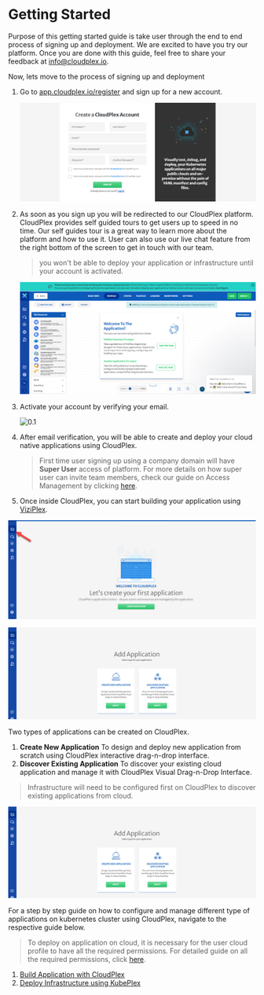 # Getting Started

Purpose of this getting started guide is take user through the end to end process of signing up and deployment. We are excited to have you try our platform. Once you are done with this guide, feel free to share your feedback at info@cloudplex.io. 

Now, lets move to the process of signing up and deployment

1. Go to [app.cloudplex.io/register](https://app.cloudplex.io/register) and sign up for a new account. 

   ![0](imgs/0.jpg)

2. As soon as you sign up you will be redirected to our CloudPlex platform. 
   CloudPlex provides self guided tours to get users up to speed in no time. Our self guides tour is a great way to learn more about the platform and how to use it. User can also use our live chat feature from the right bottom of the screen to get in touch with our team. 

   > you won't be able to deploy your application or infrastructure until your account is activated.

   ![1.01](imgs/1.01.jpg)

3. Activate your account by verifying your email. 

   ![0.1](imgs/0.1.jpg)

4. After email verification, you will be able to create and deploy your cloud native applications using CloudPlex. 

   > First time user signing up using a company domain will have **Super User** access of platform.  For more details on how super user can invite team members, check our guide on Access Management by clicking [here](/pages/user-guide/components/access-management/access-management).

5. Once inside CloudPlex, you can start building your application using [ViziPlex](/pages/user-guide/components/viziplex/viziplex?id=viziplex). 

![1](imgs/1.jpg)

![2](imgs/2.jpg)

Two types of applications can be created on CloudPlex.

1. **Create New Application**
   To design and deploy new application from scratch using CloudPlex interactive drag-n-drop interface.
2. **Discover Existing Application**
   To discover your existing cloud application and manage it with CloudPlex Visual Drag-n-Drop Interface.

> Infrastructure will need to be configured first on CloudPlex to discover existing applications from cloud. 

![2](imgs\2.jpg)

For a step by step guide on how to configure and manage different type of applications on kubernetes cluster using CloudPlex, navigate to the respective guide below.

> To deploy on application on cloud, it is necessary for the user cloud profile to have all the required permissions. For detailed guide on all the required permissions, click [here](/pages/user-guide/components/cloud-authorization-level/cloud-authorization-level).

1. [Build Application with CloudPlex](pages/user-guide/tutorials/build-application-with-cloudplex/build-application-with-cloudplex?id=build-application-with-cloudplex)
2. [Deploy Infrastructure using KubePlex](/pages/user-guide/tutorials/deploy-infrastructure-using-kubeplex/deploy-infrastructure-using-kubeplex?id=deploy-infrastructure-using-kubeplex)